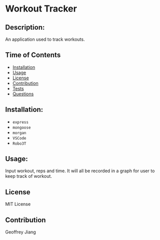 # Workout Tracker

## Description:

An application used to track workouts.

## Time of Contents

- [Installation](#installation)
- [Usage](#usage)
- [License](#license)
- [Contribution](#contribution)
- [Tests](#tests)
- [Questions](#questions)

## Installation:

- `express`
- `mongoose`
- `morgan`
- `VSCode`
- `Robo3T`

## Usage:

Input workout, reps and time. It will all be recorded in a graph for user to keep track of workout.

## License

MIT License

## Contribution

Geoffrey Jiang
